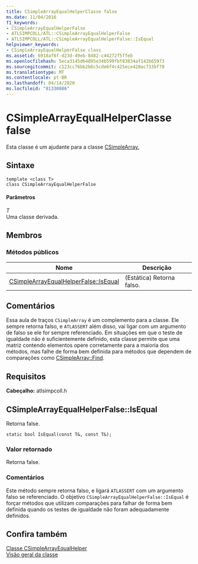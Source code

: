 ```yaml
---
title: CSimpleArrayEqualHelperClasse false
ms.date: 11/04/2016
f1_keywords:
- CSimpleArrayEqualHelperFalse
- ATLSIMPCOLL/ATL::CSimpleArrayEqualHelperFalse
- ATLSIMPCOLL/ATL::CSimpleArrayEqualHelperFalse::IsEqual
helpviewer_keywords:
- CSimpleArrayEqualHelperFalse class
ms.assetid: 6918af6f-d23d-49eb-8482-c44272f5ffeb
ms.openlocfilehash: 5eca3145d64895e34b599fbf83834af142b65973
ms.sourcegitcommit: c123cc76bb2b6c5cde6f4c425ece420ac733bf70
ms.translationtype: MT
ms.contentlocale: pt-BR
ms.lasthandoff: 04/14/2020
ms.locfileid: "81330886"
---
```

# <a name="csimplearrayequalhelperfalse-class"></a>CSimpleArrayEqualHelperClasse false

Esta classe é um ajudante para a classe [CSimpleArray.](../../atl/reference/csimplearray-class.md)

## <a name="syntax"></a>Sintaxe

```
template <class T>
class CSimpleArrayEqualHelperFalse
```

#### <a name="parameters"></a>Parâmetros

*T*<br/>
Uma classe derivada.

## <a name="members"></a>Membros

### <a name="public-methods"></a>Métodos públicos

|Nome|Descrição|
|----------|-----------------|
|[CSimpleArrayEqualHelperFalse::IsEqual](#isequal)|(Estática) Retorna falso.|

## <a name="remarks"></a>Comentários

Essa aula de traços `CSimpleArray` é um complemento para a classe. Ele sempre retorna falso, e `ATLASSERT` além disso, vai ligar com um argumento de falso se ele for sempre referenciado. Em situações em que o teste de igualdade não é suficientemente definido, esta classe permite que uma matriz contendo elementos opere corretamente para a maioria dos métodos, mas falhe de forma bem definida para métodos que dependem de comparações como [CSimpleArray::Find](../../atl/reference/csimplearray-class.md#find).

## <a name="requirements"></a>Requisitos

**Cabeçalho:** atlsimpcoll.h

## <a name="csimplearrayequalhelperfalseisequal"></a><a name="isequal"></a>CSimpleArrayEqualHelperFalse::IsEqual

Retorna false.

```
static bool IsEqual(const T&, const T&);
```

### <a name="return-value"></a>Valor retornado

Retorna false.

### <a name="remarks"></a>Comentários

Este método sempre retorna falso, e ligará `ATLASSERT` com um argumento falso se referenciado. O objetivo `CSimpleArrayEqualHelperFalse::IsEqual` é forçar métodos que utilizam comparações para falhar de forma bem definida quando os testes de igualdade não foram adequadamente definidos.

## <a name="see-also"></a>Confira também

[Classe CSimpleArrayEqualHelper](../../atl/reference/csimplearrayequalhelper-class.md)<br/>
[Visão geral da classe](../../atl/atl-class-overview.md)
